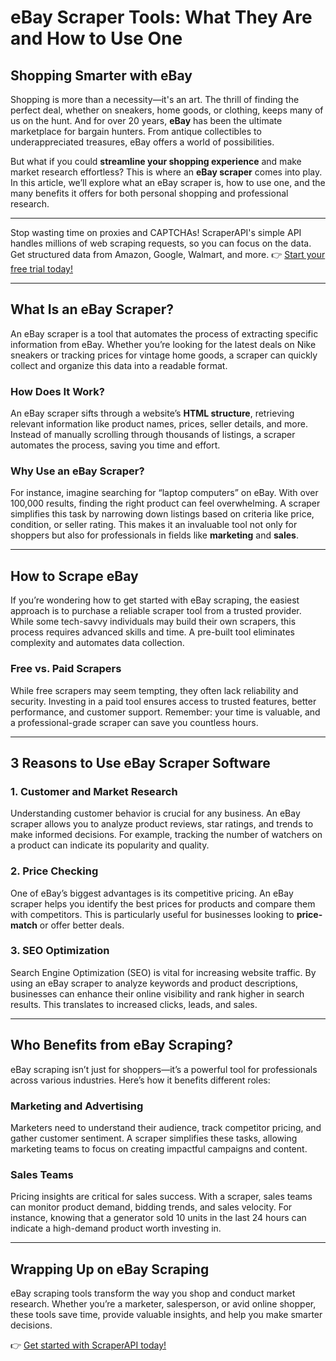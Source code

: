 # eBay Scraper Tools: What They Are and How to Use One

## Shopping Smarter with eBay

Shopping is more than a necessity—it's an art. The thrill of finding the perfect deal, whether on sneakers, home goods, or clothing, keeps many of us on the hunt. And for over 20 years, **eBay** has been the ultimate marketplace for bargain hunters. From antique collectibles to underappreciated treasures, eBay offers a world of possibilities.

But what if you could **streamline your shopping experience** and make market research effortless? This is where an **eBay scraper** comes into play. In this article, we’ll explore what an eBay scraper is, how to use one, and the many benefits it offers for both personal shopping and professional research.

---

Stop wasting time on proxies and CAPTCHAs! ScraperAPI's simple API handles millions of web scraping requests, so you can focus on the data. Get structured data from Amazon, Google, Walmart, and more. 👉 [Start your free trial today!](https://bit.ly/Scraperapi)

---

## What Is an eBay Scraper?

An eBay scraper is a tool that automates the process of extracting specific information from eBay. Whether you’re looking for the latest deals on Nike sneakers or tracking prices for vintage home goods, a scraper can quickly collect and organize this data into a readable format.

### How Does It Work?

An eBay scraper sifts through a website’s **HTML structure**, retrieving relevant information like product names, prices, seller details, and more. Instead of manually scrolling through thousands of listings, a scraper automates the process, saving you time and effort.

### Why Use an eBay Scraper?

For instance, imagine searching for “laptop computers” on eBay. With over 100,000 results, finding the right product can feel overwhelming. A scraper simplifies this task by narrowing down listings based on criteria like price, condition, or seller rating. This makes it an invaluable tool not only for shoppers but also for professionals in fields like **marketing** and **sales**.

---

## How to Scrape eBay

If you’re wondering how to get started with eBay scraping, the easiest approach is to purchase a reliable scraper tool from a trusted provider. While some tech-savvy individuals may build their own scrapers, this process requires advanced skills and time. A pre-built tool eliminates complexity and automates data collection.

### Free vs. Paid Scrapers

While free scrapers may seem tempting, they often lack reliability and security. Investing in a paid tool ensures access to trusted features, better performance, and customer support. Remember: your time is valuable, and a professional-grade scraper can save you countless hours.

---

## 3 Reasons to Use eBay Scraper Software

### 1. Customer and Market Research

Understanding customer behavior is crucial for any business. An eBay scraper allows you to analyze product reviews, star ratings, and trends to make informed decisions. For example, tracking the number of watchers on a product can indicate its popularity and quality.

### 2. Price Checking

One of eBay’s biggest advantages is its competitive pricing. An eBay scraper helps you identify the best prices for products and compare them with competitors. This is particularly useful for businesses looking to **price-match** or offer better deals.

### 3. SEO Optimization

Search Engine Optimization (SEO) is vital for increasing website traffic. By using an eBay scraper to analyze keywords and product descriptions, businesses can enhance their online visibility and rank higher in search results. This translates to increased clicks, leads, and sales.

---

## Who Benefits from eBay Scraping?

eBay scraping isn’t just for shoppers—it’s a powerful tool for professionals across various industries. Here’s how it benefits different roles:

### Marketing and Advertising

Marketers need to understand their audience, track competitor pricing, and gather customer sentiment. A scraper simplifies these tasks, allowing marketing teams to focus on creating impactful campaigns and content.

### Sales Teams

Pricing insights are critical for sales success. With a scraper, sales teams can monitor product demand, bidding trends, and sales velocity. For instance, knowing that a generator sold 10 units in the last 24 hours can indicate a high-demand product worth investing in.

---

## Wrapping Up on eBay Scraping

eBay scraping tools transform the way you shop and conduct market research. Whether you’re a marketer, salesperson, or avid online shopper, these tools save time, provide valuable insights, and help you make smarter decisions.

👉 [Get started with ScraperAPI today!](https://bit.ly/Scraperapi)
